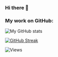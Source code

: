 ### Hi there 👋

### My work on GitHub:

![My GitHub stats](https://github-readme-stats.vercel.app/api?username=pravin-dsilva&show_icons=true&include_all_commits=true&count_private=true&hide=stars)

<!-- ![Top Langs](https://github-readme-stats.vercel.app/api/top-langs/?username=pravin-dsilva&layout=compact) -->

[![GitHub Streak](https://github-readme-streak-stats.herokuapp.com?user=pravin-dsilva&theme=vue&date_format=j%20M%5B%20Y%5D)](https://git.io/streak-stats)

![Views](https://komarev.com/ghpvc/?username=pravin-dsilva)
